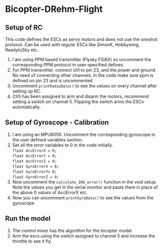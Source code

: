 # Bicopter-DRehm-Flight 

## Setup of RC
This code defines the ESCs as servo motors and does not use the oneshot protocol. Can be used with regular ESCs like SimonK, Hobbywing, ReadytoSky etc.
1. I am using PPM based transmitter (Flysky FSi6X) so uncomment the corresponding PPM protocol in user-specified defines. <br>
2. For PPM transmitter, connect ch1 to pin 23, and the power and ground. No need of connecting other channels. In the code make sure ppm is defined on pin 23 and is uncommented <br>
3. Uncomment `printRadioData()` to see the values on every channel after setting up RC. <br>
4. Ch5 has been assigned to arm and disarm the motors, recommend setting a switch on channel 5. Flipping the switch arms the ESCs automatically. <br>

## Setup of Gyroscope - Calibration
1. I am using an MPU6050. Uncomment the corresponding gyroscope in the user defined variables section. <br>
2. Set all the error variables to 0 in the code initially. <br>
`float AccErrorX = 0;` <br>
`float AccErrorY = 0;` <br>
`float AccErrorZ = 0;` <br>
`float GyroErrorX = 0;` <br>
`float GyroErrorY= 0;` <br>
`float GyroErrorZ = 0;` <br>
3. Now uncomment the `calculate_IMU_error()` function in the void setup. Note the values you get in the serial monitor and paste them in place of the above 0 values of AccErrorX etc. <br>
4. Now you can uncomment `printGyroData()` to see the values from the gyroscope <br>

## Run the model
1. The control mixer has the algorithm for the bicopter model. <br>
2. Arm the escs using the switch assigned to channel 5 and increase the throttle to see it fly.
